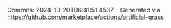 Commits: 2024-10-20T06:41:51.453Z - Generated via https://github.com/marketplace/actions/artificial-grass
<br>
